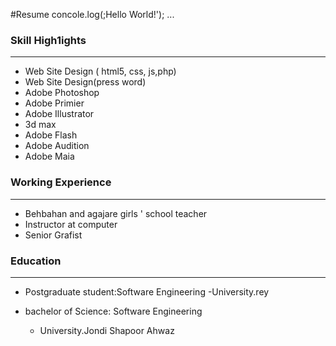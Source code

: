 #Resume
concole.log(;Hello World!');
...

### Skill High1ights
---
+ Web Site Design ( html5, css, js,php)
+ Web Site Design(press word)
+ Adobe Photoshop
+ Adobe Primier
+ Adobe Illustrator
+ 3d max
+ Adobe Flash
+ Adobe Audition
+ Adobe Maia


### Working Experience
---
+ Behbahan and agajare girls ' school teacher
+ Instructor at computer
+ Senior Grafist


### Education
---

+ Postgraduate student:Software Engineering
   -University.rey 

+ bachelor of Science: Software Engineering
   - University.Jondi Shapoor Ahwaz
